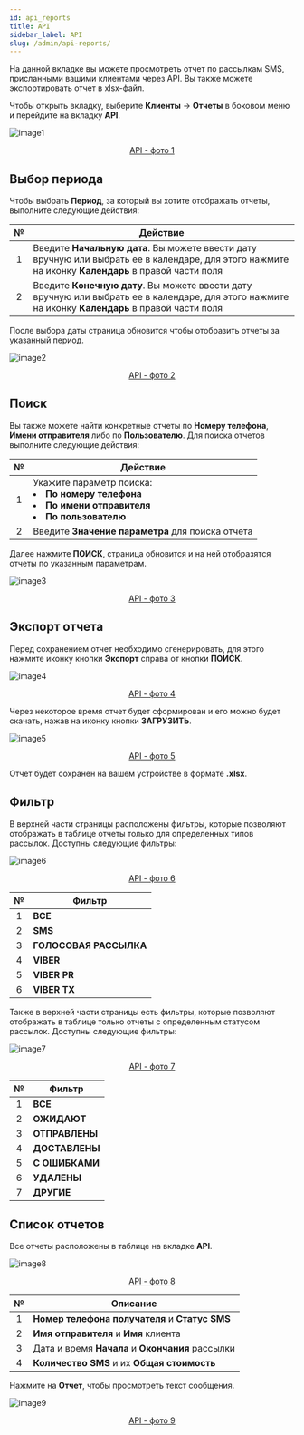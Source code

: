 ```yaml
---
id: api_reports
title: API
sidebar_label: API
slug: /admin/api-reports/
---
```


На данной вкладке вы можете просмотреть отчет по рассылкам SMS, присланными вашими клиентами через API. Вы также можете экспортировать отчет в xlsx-файл.

Чтобы открыть вкладку, выберите **Клиенты** → **Отчеты** в боковом меню и перейдите на вкладку **API**.

![image1](/img/ru/admin_reports_api/image1.png "API") <center><u>API - фото 1</u></center>

## Выбор периода

Чтобы выбрать **Период**, за который вы хотите отображать отчеты, выполните следующие действия:

|  №  | Действие |
| :-: | -------- |
| 1 | Введите **Начальную дата**. Вы можете ввести дату вручную или выбрать ее в календаре, для этого нажмите на иконку **Календарь** в правой части поля |
| 2 | Введите **Конечную дату**. Вы можете ввести дату вручную или выбрать ее в календаре, для этого нажмите на иконку **Календарь** в правой части поля |

После выбора даты страница обновится чтобы отобразить отчеты за указанный период.

![image2](/img/ru/admin_reports_api/image2.png "API") <center><u>API - фото 2</u></center>

## Поиск

Вы также можете найти конкретные отчеты по **Номеру телефона**, **Имени отправителя** либо по **Пользователю**. Для поиска отчетов выполните следующие действия:

|  №  | Действие |
| :-: | -------- |
| 1 | Укажите параметр поиска: <li>**По номеру телефона**</li> <li>**По имени отправителя**</li> <li>**По пользователю**</li> |
| 2 | Введите **Значение параметра** для поиска отчета |

Далее нажмите **ПОИСК**, страница обновится и на ней отобразятся отчеты по указанным параметрам.

![image3](/img/ru/admin_reports_api/image3.png "API") <center><u>API - фото 3</u></center>

## Экспорт отчета

Перед сохранением отчет необходимо сгенерировать, для этого нажмите иконку кнопки **Экспорт** справа от кнопки **ПОИСК**.

![image4](/img/ru/admin_reports_api/image4.png "API") <center><u>API - фото 4</u></center>

Через некоторое время отчет будет сформирован и его можно будет скачать, нажав на иконку кнопки **ЗАГРУЗИТЬ**.

![image5](/img/ru/admin_reports_api/image5.png "API") <center><u>API - фото 5</u></center>

Отчет будет сохранен на вашем устройстве в формате **.xlsx**.

## Фильтр

В верхней части страницы расположены фильтры, которые позволяют отображать в таблице отчеты только для определенных типов рассылок. Доступны следующие фильтры:

![image6](/img/ru/admin_reports_api/image6.png "API") <center><u>API - фото 6</u></center>

|  №  | Фильтр |
| :-: | ------ |
| 1 | **ВСЕ** |
| 2 | **SMS** |
| 3 | **ГОЛОСОВАЯ РАССЫЛКА** |
| 4 | **VIBER** |
| 5 | **VIBER PR** |
| 6 | **VIBER TX** |

Также в верхней части страницы есть фильтры, которые позволяют отображать в таблице только отчеты с определенным статусом рассылок. Доступны следующие фильтры:

![image7](/img/ru/admin_reports_api/image7.png "API") <center><u>API - фото 7</u></center>

|  №  | Фильтр |
| :-: | ------ |
| 1 | **ВСЕ** |
| 2 | **ОЖИДАЮТ** |
| 3 | **ОТПРАВЛЕНЫ** |
| 4 | **ДОСТАВЛЕНЫ** |
| 5 | **С ОШИБКАМИ** |
| 6 | **УДАЛЕНЫ** |
| 7 | **ДРУГИЕ** |

## Список отчетов

Все отчеты расположены в таблице на вкладке **API**.

![image8](/img/ru/admin_reports_api/image8.png "API") <center><u>API - фото 8</u></center>

|  №  | Описание |
| :-: | -------- |
| 1 | **Номер телефона получателя** и **Статус SMS** |
| 2 | **Имя отправителя** и **Имя** клиента |
| 3 | Дата и время **Начала** и **Окончания** рассылки |
| 4 | **Количество SMS** и их **Общая стоимость** |

Нажмите на **Отчет**, чтобы просмотреть текст сообщения.

![image9](/img/ru/admin_reports_api/image9.png "API") <center><u>API - фото 9</u></center>
